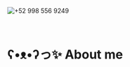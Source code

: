 
![+52 998 556 9249](https://github.com/Naomi-Ram/Naomi-Ram/assets/112789741/171a9a31-799c-4514-8058-cf6e52e624e0)

<br>

# ʕ•ᴥ•ʔっ✨ About me

<!--
**Naomi-Ram/Naomi-Ram** is a ✨ _special_ ✨ repository because its `README.md` (this file) appears on your GitHub profile.

Here are some ideas to get you started:

- 🔭 I’m currently working on ...
- 🌱 I’m currently learning ...
- 👯 I’m looking to collaborate on ...
- 🤔 I’m looking for help with ...
- 💬 Ask me about ...
- 📫 How to reach me: ...
- 😄 Pronouns: ...
- ⚡ Fun fact: ...
-->
